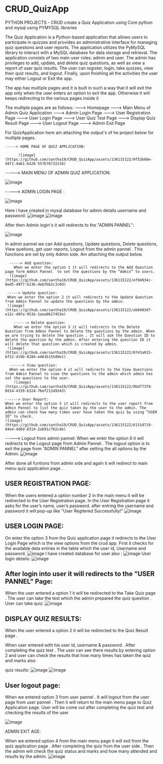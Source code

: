 # CRUD_QuizApp
PYTHON PROJECTS - CRUD create a Quiz Application using Core python and mysql  using PYMYSQL libraries 

The Quiz Application is a Python-based application that allows users to participate in quizzes and provides an administrative interface for managing quiz questions and user reports. The application utilizes the PyMySQL library to interact with a MySQL database for data storage and retrieval. The application consists of two main user roles: admin and user. The admin has privileges to add, update, and delete quiz questions, as well as view a report of user quiz results. The user can register, login, take quizzes, view their quiz results, and logout. Finally, upon finishing all the activities the user may either Logout or Exit the app. 

The app has multiple pages and it is built in such a way that it will exit the app only when the user enters an option to exit the app. Otherwise it will keeps redirecting to the various pages inside it

The multiple pages are as follows: 
---> Homepage 
---> Main Menu of Admin Quiz Application 
---> Admin Login Page 
---> User Registration Page 
---> User Login Page 
---> User Quiz Test Page 
---> Display Quiz Result Page 
---> User Logout Page 
---> Admin Exit Page  

For QuizApplication here am attaching the output's of he project below for multiple pages.

    -----> HOME PAGE OF QUIZ APPLICATION:
    
          ![image](https://github.com/santha19/CRUD_QuizApp/assets/136115122/9f53b60e-48f1-4a61-b428-557b76732216)

   -----> MAIN MENU OF ADMIN QUIZ APPLICATION:
   
   ![image](https://github.com/santha19/CRUD_QuizApp/assets/136115122/eb617d9f-cc5a-496f-91d0-507935389128)


   -----> ADMIN LOGIN PAGE :
   
   ![image](https://github.com/santha19/CRUD_QuizApp/assets/136115122/cc37ddc3-7a31-4bee-ac1e-d74acaf763e5)

Here i have created in mysql database for admin detalis username and password:
![image](https://github.com/santha19/CRUD_QuizApp/assets/136115122/f66ca20c-c784-4c22-8299-faa9c6c17e9d)
![image](https://github.com/santha19/CRUD_QuizApp/assets/136115122/ce13987d-3ff2-4bc1-bf4a-726506ed6bb2)
 
  After then Admin login's it will redirects to the "ADMIN PANNEL":
  
  ![image](https://github.com/santha19/CRUD_QuizApp/assets/136115122/f94c87e9-58ea-4964-ae1a-cc5057bd065c)

In admin pannel we can Add questions, Update questions, Delete questions, View quetions, get user reports, Logout from the admin pannel . This functions are set by only Admin side. Am attaching the output below.
 
      -----> Add question:
        When we enter the option 1 it will redirects to the Add Question page form Admin Pannel  to set the questions by the “Admin” to users. 
      ![image](https://github.com/santha19/CRUD_QuizApp/assets/136115122/ef94934c-8ed5-49f7-b136-debfbb2c3c0d)

     -----> Update question:
     When we enter the option 2 it will redirects to the Update Question from Admin Pannel to update the questions by the admin.
     ![image](https://github.com/santha19/CRUD_QuizApp/assets/136115122/ab8403d7-e12c-40fa-951b-1aea0b17453e)
     
        ------> Delete question:
        When we enter the option 3 it will redirects to the Delete Question from Admin Pannel to delete the questions by the admin. When we are trying to delete the question . It will ask the Question ID to delete the question by the admin. After entering the question ID it will delete that question which is created by admin.
     ![image](https://github.com/santha19/CRUD_QuizApp/assets/136115122/0743a015-bf22-419b-8284-e463b155d0e1)

      ------> View question:
      When we enter the option 4 it will redirects to the View Questions from Admin Pannel to view the questions to the admin which admin has set the questions to the user. 
        ![image](https://github.com/santha19/CRUD_QuizApp/assets/136115122/9bd773f8-0d14-4339-b324-76ef21249343)
        
    ------> User Report:
    When we enter the option 5 it will redirects to the user report from Admin Pannel to list the quiz taken by the user to the admin. The admin can check how many times user have taken the quiz by using “USER ID” to check. 
    ![image](https://github.com/santha19/CRUD_QuizApp/assets/136115122/6151d719-84e4-4d6d-8314-2ab91c762cde)

   -----> Logout from admin pannel:
    When we enter the option 6 it will redirects to the Logout page from Admin Pannel . The logout option is to exit the page from “ADMIN PANNEL” after setting the all options by the Admin. 
![image](https://github.com/santha19/CRUD_QuizApp/assets/136115122/6ca9fde5-c205-4874-bdb9-47191921b05f)

After done all funtions from admin side and again it will redirect to main menu quiz application page .

  USER REGISTRATION PAGE:
  -----------------------
  When the users entered a option number 2 in the main menu it will be redirected to the User Registration page. In the User Registration page it asks for the  user’s name, user’s password.
  after entring the username and password it will pop-up like "User Regitered Successfully!"
  ![image](https://github.com/santha19/CRUD_QuizApp/assets/136115122/335f5c7d-acab-4a2a-bf1f-038b5421ffe3)

USER LOGIN PAGE:
----------------
On enter the option 3 from the Quiz application page it redirects to the User Login Page which is the view options from the crud app. First it checks for the available data entries in the table which the user id, Username and password. 
![image](https://github.com/santha19/CRUD_QuizApp/assets/136115122/3e07f047-548f-4d00-ae28-b1c6783acaf6)
 I have created database for user also :
 ![image](https://github.com/santha19/CRUD_QuizApp/assets/136115122/635c3f76-b2c3-4df6-9349-85c14b67d428)
User login details:
![image](https://github.com/santha19/CRUD_QuizApp/assets/136115122/56fd806d-00d3-4abb-bd03-778d8454e181)

After login into user it will redirects to the "USER PANNEL" Page:
------------------------------------------------------------------
 When the user entered a option  1 it will be redirected to the Take Quiz page . The user can take the test which the admin prepared the quiz question . 
 User can take quiz:
 ![image](https://github.com/santha19/CRUD_QuizApp/assets/136115122/1ded80f4-aea6-43d9-aa97-4ba86566733e)

DISPLAY QUIZ RESULTS:
-----------------------
When the user entered a option  2 it will be redirected to the Quiz Result page .  

When user entered with his user id, username & password . After completing the quiz test . The user can see there results by entering option 2 and user can check the results that how many times has taken the quiz and marks also

quiz results:
![image](https://github.com/santha19/CRUD_QuizApp/assets/136115122/57e90d4d-9bc2-4125-9745-50a9df52a9f2)
![image](https://github.com/santha19/CRUD_QuizApp/assets/136115122/f490ee32-d1e0-4d1b-a204-dab7f3964f16)


User logout page:
-----------------
When we entered option 3 from user pannel . It will logout from the user page from user pannel . Then it will return to the main menu page to Quiz Application page. User will be come out after completing the quiz test and checking the results of the user

![image](https://github.com/santha19/CRUD_QuizApp/assets/136115122/b08372c4-0c53-4d23-88d3-ae344e3cfb83)

ADMIN EXIT AGE:

When we entered option 4 from the main menu page it will exit from the quiz application page . After completing the quiz from the user side . Then the admin will check the quiz status and marks and how many attended and results by the admin.
![image](https://github.com/santha19/CRUD_QuizApp/assets/136115122/f929ef8c-5499-424e-b0b2-4c4686462247)



